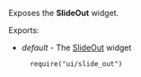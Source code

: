 Exposes the **SlideOut** widget.

Exports:

- *default* - The [SlideOut](/api-reference/10%20UI%20Widgets/dxSlideOut '/Documentation/ApiReference/UI_Widgets/dxSlideOut/') widget

        require("ui/slide_out")

